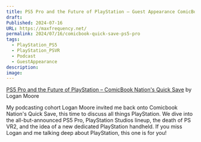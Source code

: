```yaml
---
title: PS5 Pro and the Future of PlayStation – Guest Appearance ComicBook Nation’s Quick Save
draft: 
Published: 2024-07-16
URL: https://maxfrequency.net/
permalink: 2024/07/16/comicbook-quick-save-ps5-pro
tags:
  - PlayStation_PS5
  - PlayStation_PSVR
  - Podcast
  - GuestAppearance
description: 
image: 
---
```

[PS5 Pro and the Future of PlayStation – ComicBook Nation's Quick Save](https://comicbook.com/gaming/news/comicbook-nation-quick-save-ps5-pro-playstation/) by Logan Moore

My podcasting cohort Logan Moore invited me back onto Comicbook Nation's Quick Save, this time to discuss all things PlayStation. We dive into the all-but-announced PS5 Pro, PlayStation Studios lineup, the death of PS VR2, and the idea of a new dedicated PlayStation handheld. If you miss Logan and me talking deep about PlayStation, this one is for you!
